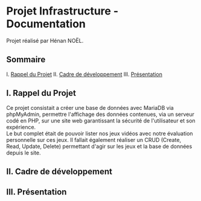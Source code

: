 # Projet Infrastructure - Documentation

Projet réalisé par Hénan NOËL.

## Sommaire
I. [Rappel du Projet](#i-rappel-du-projet)
II. [Cadre de développement](#ii-cadre-de-développement)
III. [Présentation](#iii-présentation)


## I. Rappel du Projet

Ce projet consistait a créer une base de données avec MariaDB via phpMyAdmin, permettre l'affichage des données contenues,
via un serveur codé en PHP, sur une site web garantissant la sécurité de l'utilisateur et son expérience.    
Le but complet était de pouvoir lister nos jeux vidéos avec notre évaluation personnelle sur ces jeux. Il fallait également
réaliser un CRUD (Create, Read, Update, Delete) permettant d'agir sur les jeux et la base de données depuis le site.

## II. Cadre de développement



## III. Présentation
